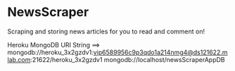 # NewsScraper

Scraping and storing news articles for you to read and comment on!







Heroku MongoDB URI String ==>  mongodb://heroku_3x2gzdv1:vip6589956c9p3qdo1a214nmg4@ds121622.mlab.com:21622/heroku_3x2gzdv1
mongodb://localhost/newsScraperAppDB